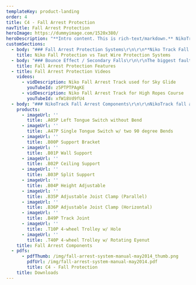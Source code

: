 ```yaml
---
templateKey: product-landing
order: 4
title: C4 - Fall Arrest Protection
navTitle: Fall Arrest Protection
heroImage: https://dummyimage.com/1520x380/
heroDescription: "**Intro content. This is rich-text/markdown.** NikoTrack is of cold rolled steel manufacture and supplied in standard 6 meter lengths in either plain, zinc plated, or stainless steel. Due to the design of the tapered sides this reduces the possibility of a build up of dust, thus assuring smooth running characteristics of the trolleys.\r\n\r\n* item 1\r\n* item 2"
customSections:
  - body: "### Fall Arrest Protection Systems\r\n\r\n**Niko Track Fall Protection Systems** provide a very safe and practical safety system for people working at height. According to OSHA a fall protection system is designed to arrest or prevent falls from a height. OSHA standards state that any time a worker is at a height of four feet or more, the worker is at risk and needs to be protected. Fall protection must be provided at four feet in general industry, five feet in maritime and six feet in construction. However, regardless of the fall distance, fall protection must be provided when working over dangerous equipment and machinery. The US Department of Labor (DOL) lists falls as one of the leading causes of traumatic occupational death, accounting for eight percent of all occupational fatalities from trauma.\r\n\r\n#### Advantages of Niko Fall Protection Track vs Taut Wire Fall Protection System\r\n\r\n* There is less distance to fall with NikoTrack fall protection track and therefore less impact on the body\r\n* No bouncing effect, which can cause injury on secondary falls\r\n* Multiple person systems are safer with NikoTrack fall protection track. One person falling on a taut wire fall protection systems can cause other users to fall\r\n* Following a fall the Niko fall protection track can be re-used immediately after passing a visual inspection. Taut wire systems need to be completely replaced\r\n* The tapered edge design of the NikoTrack fall protection track achieves very free running movement and eliminates snag effect\r\n* Its modular design means that the NikoTrack fall protection track systems can be easily moved, added to and changed after installation\r\n* NikoTrack fall protection track offers solutions that enable operators to pass each other without detaching themselves from the system\r\n* No length-limit of distance of NikoTrack fall protection track systems\r\n* NikoTrack Fall Protection Systems offer very little interference with workers tasks or activities and will easily/naturally move with the worker\r\n* Because of NikoTracks self aligning trolleys, the safety tether will remain directly above the user, therefore eliminating the possibility of a swing fall\r\n* Because of the enclosed track design, NikoTrack systems are not susceptible to snow, ice, or debris, which allows for year round use of the system\r"
    title: Niko Fall Protection vs Taut Wire Protection Systems
  - body: "### Bounce Effect / Secondary Falls\r\n\r\nThe biggest fault in traditional taut-wire protection systems is that they do not prevent secondary falls and are prone to what is called the \"bounce effect.\" The bounce effect is caused when the weight of the worker is loaded onto the braided wire (because they fell), causing it to give slightly. The resulting \"give\" makes the worker fall farther than expected, as well as tightening the wire between other supports, which could cause any one else on the system to fall also. This resulting \"bounce\" is also known as a secondary fall. A secondary fall is often more damaging to the user than the original fall arrest. Because of NikoTracks rigid design, when a fall occurs the user will only fall as far as the safety tether will let them, there is no secondary fall as there is in a taut-wire system.\r\n\r\n### Enclosed Track\r\n\r\nBecause NikoTracks fall protection systems are in an enclosed track the hassle of debris jamming the run of the system are completely eliminated. This means that the systems are essentially immune to the elements, allowing for use in any weather condition from blizzard to monsoon. Using a NikoTrack system will enable the user to operate the system year round.\n\r\n### Tapered Track\r\n\r\nThe tapered edges of NikoTracks Fall Protection systems ensure that the load carrying trolleys run smoothly, meaning that the trolley will always be directly above the user, eliminating the dangers of \"swing falls.\" Also, because they are self aligning, **trolleys will always run smoothly and won't jam, even on turns**.\r\n\r\n### Reliable & Reusable\r\n\r\nWhen a fall occurs on a taut-wire system it must be taken out of service temporarily until it has been repaired. Most safety cable system manufacturer's repair procedures require temporary dismantling of the system while a factory-trained professional replaces virtually all of the costly damaged parts. This is not an issue with NikoTracks systems! After a fall a quick visual inspection on the system should be done and upon completion the system can be used again immediately.\r\n\r\n### Turns & Switches\r\n\r\nBy **combining the turns and switches of our conveyors with the versatility and reliability of the fall protection**, NikoTrack has created an ideal solution to taut-wire systems used on challenge courses. These systems have been installed on many pre-existing ropes courses and have greatly increased the overall experience for users as well as creating a safer environment. User are no longer hindered by slow moving trolleys, endangered by secondary falls or wire transfer, and can use the system throughout the year.\r\n"
    title: Fall Arrest Protection Features
  - title: Fall Arrest Protection Videos
    videos:
      - vidDescription: Niko Fall Arrest Track used for Sky Glide
        youTubeId: z5PTPTPAgKE
      - vidDescription: Niko Fall Arrest Track for High Ropes Course
        youTubeId: xfW18Vd9fU4
  - body: "### NikoTrack Fall Arrest Components\r\n\r\nNikoTrack fall arrest components combine the turns and switches of our conveyors with the versatility and reliability of the fall protection, NikoTrack has created an ideal solution to taut-wire systems. User are no longer hindered by slow moving trolleys, endangered by secondary falls or wire transfer, and can use the system throughout the year.\r\n\r\nTRACK SERIES | SWL / FT\r\n--- | ---\r\nNo. 23.000 | 67.0 lbs\r\nNo. 24.000 | 134.0 lbs\r\nNo. 25.000 | 335.9 lbs\r\nNo. 26.000 | 671.9 lbs\r\nNo. 27.000 | 1075.0 lbs\r\n"
    products:
      - imageUrl: ''
        title: .A05P Left Tongue Switch without Bend
      - imageUrl: ''
        title: .A47P Single Tongue Switch w/ two 90 degree Bends
      - imageUrl: ''
        title: .B00P Support Bracket
      - imageUrl: ''
        title: .B01P Wall Support
      - imageUrl: ''
        title: .B02P Ceiling Support
      - imageUrl: ''
        title: .B03P Split Support
      - imageUrl: ''
        title: .B04P Height Adjustable
      - imageUrl: ''
        title: .B35P Adjustable Joist Clamp (Parallel)
      - imageUrl: ''
        title: .B36P Adjustable Joist Clamp (Horizontal)
      - imageUrl: ''
        title: .B49P Track Joint
      - imageUrl: ''
        title: .T10P 4-wheel Trolley w/ Hole
      - imageUrl: ''
        title: .T40P 4-wheel Trolley w/ Rotating Eyenut
    title: Fall Arrest Components
  - pdfs:
      - pdfThumb: /img/fall-arrest-system-manual-may2014_thumb.png
        pdfUrl: /img/fall-arrest-system-manual-may2014.pdf
        title: C4 - Fall Protection
    title: Downloads
---
```

